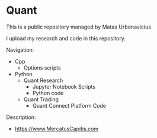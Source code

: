 # Quant

This is a public repository managed by Matas Urbonavicius

I upload my research and code in this repository.

Navigation:

- Cpp
  * Options scripts
- Python
  * Quant Research
     + Jupyter Notebook Scripts
     + Python code
  * Quant Trading
     + Quant Connect Platform Code

Description:
- https://www.MercatusCapitis.com
